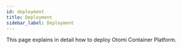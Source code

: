 ```yaml
---
id: deployment
title: Deployment
sidebar_label: Deployment
---
```


This page explains in detail how to deploy Otomi Container Platform.
